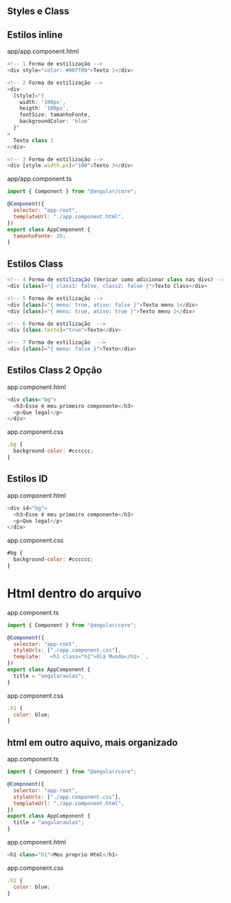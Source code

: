 ## Styles e Class

## Estilos inline

app/app.component.html

```js
<!-- 1 Forma de estilização -->
<div style="color: #00ff00">Texto 1</div>

<!-- 2 Forma de estilização -->
<div
  [style]="{
    width: '100px',
    heigth: '100px',
    fontSize: tamanhoFonte,
    backgroundColor: 'blue'
  }"
>
  Texto class 1
</div>

<!-- 3 Forma de estilização -->
<div [style.width.px]="100">Texto 3</div>
```

app/app.component.ts

```js
import { Component } from "@angular/core";

@Component({
  selector: "app-root",
  templateUrl: "./app.component.html",
})
export class AppComponent {
  tamanhoFonte: 20;
}
```

## Estilos Class

```js
<!-- 4 Forma de estilização (Vericar como adicionar class nas divs) -->
<div [class]="{ class1: false, class2: false }">Texto Class</div>

<!-- 5 Forma de estilização -->
<div [class]="{ menu: true, ativo: false }">Texto menu 1</div>
<div [class]="{ menu: true, ativo: true }">Texto menu 2</div>

<!-- 6 Forma de estilização  -->
<div [class.teste]="true">Texto</div>

<!-- 7 Forma de estilização  -->
<div [class]="{ menu: false }">Texto</div>
```

## Estilos Class 2 Opção

app.component.html

```js
<div class="bg">
  <h3>Esse é meu primeiro componente</h3>
  <p>Que legal</p>
</div>
```

app.component.css

```js
.bg {
  background-color: #cccccc;
}
```

## Estilos ID

app.component.html

```js
<div id="bg">
  <h3>Esse é meu primeiro componente</h3>
  <p>Que legal</p>
</div>
```

app.component.css

```js
#bg {
  background-color: #cccccc;
}
```

# Html dentro do arquivo

app.component.ts

```js
import { Component } from "@angular/core";

@Component({
  selector: "app-root",
  styleUrls: ["./app.component.css"],
  template: ` <h1 class="h1">Olá Mundo</h1> `,
})
export class AppComponent {
  title = "angularaulas";
}
```

app.component.css

```js
.h1 {
  color: blue;
}
```

## html em outro aquivo, mais organizado

app.component.ts

```js
import { Component } from "@angular/core";

@Component({
  selector: "app-root",
  styleUrls: ["./app.component.css"],
  templateUrl: "./app.component.html",
})
export class AppComponent {
  title = "angularaulas";
}
```

app.component.html

```js
<h1 class="h1">Meu proprio Html</h1>
```

app.component.css

```js
.h1 {
  color: blue;
}
```
